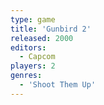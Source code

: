 ```yaml
---
type: game
title: 'Gunbird 2'
released: 2000
editors: 
  - Capcom
players: 2
genres:
  - 'Shoot Them Up'
---
```

